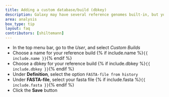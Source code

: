 ```yaml
---
title: Adding a custom database/build (dbkey)
description: Galaxy may have several reference genomes built-in, but you can also create your own.
area: analysis
box_type: tip
layout: faq
contributors: [shiltemann]
---
```


- In the top menu bar, go to the *User*, and select *Custom Builds*
- Choose a name for your reference build {% if include.name %}`{{ include.name }}`{% endif %}
- Choose a dbkey for your reference build {% if include.dbkey %}`{{ include.dbkey }}`{% endif %}
- Under **Definition**, select the option `FASTA-file from history`
- Under **FASTA-file**, select your fasta file {% if include.fasta %}`{{ include.fasta }}`{% endif %}
- Click the **Save** button
